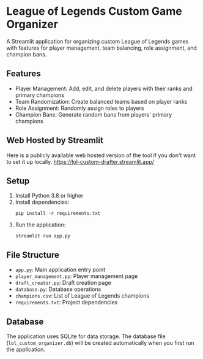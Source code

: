 # League of Legends Custom Game Organizer

A Streamlit application for organizing custom League of Legends games with features for player management, team balancing, role assignment, and champion bans.

## Features

- Player Management: Add, edit, and delete players with their ranks and primary champions
- Team Randomization: Create balanced teams based on player ranks
- Role Assignment: Randomly assign roles to players
- Champion Bans: Generate random bans from players' primary champions

## Web Hosted by Streamlit
Here is a publicly available web hosted version of the tool if you don't want to set it up locally.
https://lol-custom-drafter.streamlit.app/

## Setup

1. Install Python 3.8 or higher
2. Install dependencies:
   ```
   pip install -r requirements.txt
   ```
3. Run the application:
   ```
   streamlit run app.py
   ```

## File Structure

- `app.py`: Main application entry point
- `player_management.py`: Player management page
- `draft_creator.py`: Draft creation page
- `database.py`: Database operations
- `champions.csv`: List of League of Legends champions
- `requirements.txt`: Project dependencies

## Database

The application uses SQLite for data storage. The database file (`lol_custom_organizer.db`) will be created automatically when you first run the application. 
